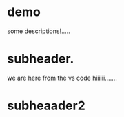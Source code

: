 # demo


some descriptions!.....

# subheader.
we are here from the vs code
hiiiiii.......
# subheaader2
